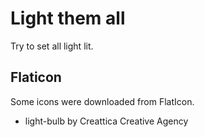 # Light them all

Try to set all light lit.

## Flaticon

Some icons were downloaded from FlatIcon.

* light-bulb by Creattica Creative Agency